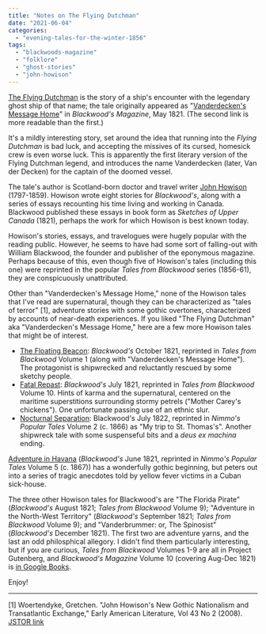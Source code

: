 ```yaml
---
title: "Notes on The Flying Dutchman"
date: "2021-06-04"
categories: 
  - "evening-tales-for-the-winter-1856"
tags: 
  - "blackwoods-magazine"
  - "folklore"
  - "ghost-stories"
  - "john-howison"
---
```


[The Flying Dutchman](https://archive.org/details/eveningtalesfor00unkngoog/page/n240/mode/2up) is the story of a ship's encounter with the legendary ghost ship of that name; the tale originally appeared as "[Vanderdecken's Message Home](https://www.gutenberg.org/files/31826/31826-h/31826-h.htm#VANDERDECKENS_MESSAGE_HOME)" in _Blackwood's Magazine_, May 1821. (The second link is more readable than the first.)

It's a mildly interesting story, set around the idea that running into the _Flying Dutchman_ is bad luck, and accepting the missives of its cursed, homesick crew is even worse luck. This is apparently the first literary version of the Flying Dutchman legend, and introduces the name Vanderdecken (later, Van der Decken) for the captain of the doomed vessel.

<!--more-->

The tale's author is Scotland-born doctor and travel writer [John Howison](http://www.biographi.ca/en/bio/howison_john_8E.html) (1797-1859). Howison wrote eight stories for _Blackwood's_, along with a series of essays recounting his time living and working in Canada. Blackwood published these essays in book form as _Sketches of Upper Canada_ (1821), perhaps the work for which Howison is best known today.

Howison's stories, essays, and travelogues were hugely popular with the reading public. However, he seems to have had some sort of falling-out with William Blackwood, the founder and publisher of the eponymous magazine. Perhaps because of this, even though five of Howison's tales (including this one) were reprinted in the popular _Tales from Blackwood_ series (1856-61), they are conspicuously unattributed.

Other than "Vanderdecken's Message Home," none of the Howison tales that I've read are supernatural, though they can be characterized as "tales of terror" \[1\], adventure stories with some gothic overtones, characterized by accounts of near-death experiences. If you liked "The Flying Dutchman" aka "Vanderdecken's Message Home," here are a few more Howison tales that might be of interest.

- [The Floating Beacon](https://www.gutenberg.org/files/31826/31826-h/31826-h.htm#THE_FLOATING_BEACON): _Blackwood's_ October 1821, reprinted in _Tales from Blackwood_ Volume 1 (along with "Vanderdecken's Message Home"). The protagonist is shipwrecked and reluctantly rescued by some sketchy people.
- [Fatal Repast](https://books.google.com/books?id=pVaz22ZN2D8C&pg=PA80&source=gbs_toc_r&cad=3#v=onepage&q&f=false): _Blackwood's_ July 1821, reprinted in _Tales from Blackwood_ Volume 10. Hints of karma and the supernatural, centered on the maritime superstitions surrounding stormy petrels ("Mother Carey's chickens"). One unfortunate passing use of an ethnic slur.
- [Nocturnal Separation](https://books.google.com/books?id=vfA7AQAAMAAJ&pg=PA17#v=onepage&q&f=false): Blackwood's July 1822, reprinted in _Nimmo's Popular Tales_ Volume 2 (c. 1866) as "My trip to St. Thomas's". Another shipwreck tale with some suspenseful bits and a _deus ex machina_ ending.

[Adventure in Havana](https://books.google.com/books?id=pr5AAQAAMAAJ&pg=PA305#v=onepage&q&f=false) (_Blackwood's_ June 1821, reprinted in _Nimmo's Popular Tales_ Volume 5 (c. 1867)) has a wonderfully gothic beginning, but peters out into a series of tragic anecdotes told by yellow fever victims in a Cuban sick-house.

The three other Howison tales for Blackwood's are "The Florida Pirate" (_Blackwood's_ August 1821; _Tales from Blackwood_ Volume 9); "Adventure in the North-West Territory" (_Blackwood's_ September 1821; _Tales from Blackwood_ Volume 9); and "Vanderbrummer: or, The Spinosist" (_Blackwood's_ December 1821). The first two are adventure yarns, and the last an odd philosphical allegory. I didn't find them particularly interesting, but if you are curious, _Tales from Blackwood_ Volumes 1-9 are all in Project Gutenberg, and _Blackwood's Magazine_ Volume 10 (covering Aug-Dec 1821) is [in Google Books](https://books.google.com/books?vid=UCSC:32106010766233).

Enjoy!

* * *

\[1\] Woertendyke, Gretchen. "John Howison's New Gothic Nationalism and Transatlantic Exchange," Early American Literature, Vol 43 No 2 (2008). [JSTOR link](https://www.jstor.org/stable/25057559?seq=1)
